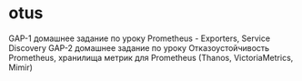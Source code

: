 # otus
GAP-1 домашнее задание по уроку Prometheus - Exporters, Service Discovery
GAP-2 домашнее задание по уроку Отказоустойчивость Prometheus, хранилища метрик для Prometheus (Thanos, VictoriaMetrics, Mimir)
